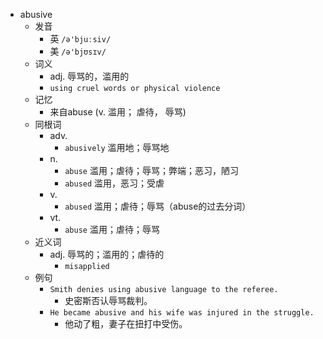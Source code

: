 - abusive
  - 发音
    - 英 `/ə'bjuːsiv/`
    - 美 `/ə'bjʊsɪv/`
  - 词义
    - adj. 辱骂的，滥用的
    - `using cruel words or physical violence`
  - 记忆
    - 来自abuse (v. 滥用； 虐待， 辱骂)
  - 同根词
    - adv.
      - `abusively` 滥用地；辱骂地
    - n.
      - `abuse` 滥用；虐待；辱骂；弊端；恶习，陋习
      - `abused` 滥用，恶习；受虐
    - v.
      - `abused` 滥用；虐待；辱骂（abuse的过去分词）
    - vt.
      - `abuse` 滥用；虐待；辱骂
  - 近义词
    - adj. 辱骂的；滥用的；虐待的
      - `misapplied`
  - 例句
    - `Smith denies using abusive language to the referee.`
      - 史密斯否认辱骂裁判。
    - `He became abusive and his wife was injured in the struggle.`
      - 他动了粗，妻子在扭打中受伤。


